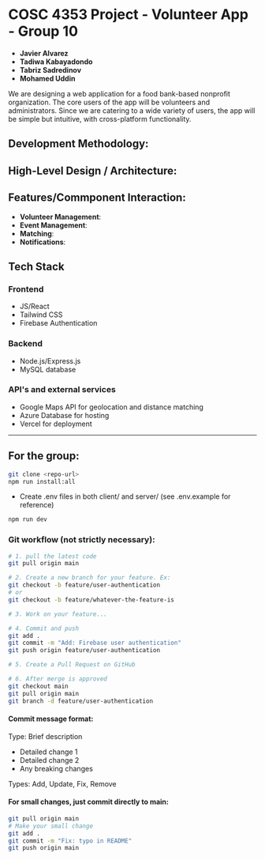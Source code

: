 # COSC 4353 Project - Volunteer App - Group 10
- **Javier Alvarez**
- **Tadiwa Kabayadondo**
- **Tabriz Sadredinov**
- **Mohamed Uddin**

We are designing a web application for a food bank-based nonprofit organization. The core users of the app will be volunteers and administrators. Since we are catering to a wide variety of users, the app will be simple but intuitive, with cross-platform functionality.

## Development Methodology:

## High-Level Design / Architecture:

## Features/Commponent Interaction:
- **Volunteer Management**:
- **Event Management**: 
- **Matching**: 
- **Notifications**: 

## Tech Stack

### Frontend
- JS/React
- Tailwind CSS
- Firebase Authentication

### Backend
- Node.js/Express.js
- MySQL database

### API's and external services
- Google Maps API for geolocation and distance matching
- Azure Database for hosting
- Vercel for deployment

---

## For the group:

```bash
git clone <repo-url>
npm run install:all
```

- Create .env files in both client/ and server/ (see .env.example for reference)

```bash
npm run dev
```

### Git workflow (not strictly necessary):

```bash
# 1. pull the latest code
git pull origin main

# 2. Create a new branch for your feature. Ex:
git checkout -b feature/user-authentication
# or 
git checkout -b feature/whatever-the-feature-is

# 3. Work on your feature...

# 4. Commit and push
git add .
git commit -m "Add: Firebase user authentication"
git push origin feature/user-authentication

# 5. Create a Pull Request on GitHub

# 6. After merge is approved
git checkout main
git pull origin main
git branch -d feature/user-authentication
```

#### Commit message format:

Type: Brief description
- Detailed change 1
- Detailed change 2
- Any breaking changes

Types: Add, Update, Fix, Remove

#### For small changes, just commit directly to main:

```bash
git pull origin main
# Make your small change
git add .
git commit -m "Fix: typo in README"
git push origin main
```

